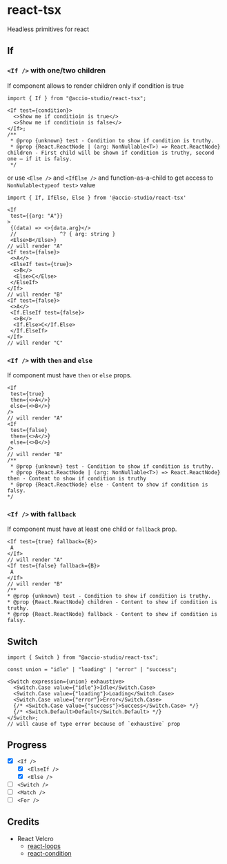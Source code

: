 # react-tsx

Headless primitives for react

## If

### `<If />` with one/two children

If component allows to render children only if condition is true

```tsx
import { If } from "@accio-studio/react-tsx";

<If test={condition}>
  <>Show me if conditioin is true</>
  <>Show me if conditioin is false</>
</If>;
/**
 * @prop {unknown} test - Condition to show if condition is truthy.
 * @prop {React.ReactNode | (arg: NonNullable<T>) => React.ReactNode} children - First child will be shown if condition is truthy, second one – if it is falsy.
 */
```

or use `<Else />` and `<IfElse />` and function-as-a-child to get access to `NonNulable<typeof test>` value

```tsx
import { If, IfElse, Else } from '@accio-studio/react-tsx'

<If
 test={{arg: "A"}}
>
 {(data) => <>{data.arg}</>
 //              ^? { arg: string }
 <Else>B</Else>}
// will render "A"
<If test={false}>
 <>A</>
 <ElseIf test={true}>
  <>B</>
  <Else>C</Else>
 </ElseIf>
</If>
// will render "B"
<If test={false}>
 <>A</>
 <If.ElseIf test={false}>
  <>B</>
  <If.Else>C</If.Else>
 </If.ElseIf>
</If>
// will render "C"
```

### `<If />` with `then` and `else`

If component must have `then` or `else` props.

```tsx
<If
 test={true}
 then={<>A</>}
 else={<>B</>}
/>
// will render "A"
<If
 test={false}
 then={<>A</>}
 else={<>B</>}
/>
// will render "B"
/**
 * @prop {unknown} test - Condition to show if condition is truthy.
 * @prop {React.ReactNode | (arg: NonNullable<T>) => React.ReactNode} then - Content to show if condition is truthy
 * @prop {React.ReactNode} else - Content to show if condition is falsy.
*/
```

### `<If />` with `fallback`

If component must have at least one child or `fallback` prop.

```tsx
<If test={true} fallback={B}>
 A
</If>
// will render "A"
<If test={false} fallback={B}>
 A
</If>
// will render "B"
/**
* @prop {unknown} test - Condition to show if condition is truthy.
* @prop {React.ReactNode} children - Content to show if condition is truthy.
* @prop {React.ReactNode} fallback - Content to show if condition is falsy.
```

## Switch

```tsx
import { Switch } from "@accio-studio/react-tsx";

const union = "idle" | "loading" | "error" | "success";

<Switch expression={union} exhaustive>
  <Switch.Case value={"idle"}>Idle</Switch.Case>
  <Switch.Case value={"loading"}>Loading</Switch.Case>
  <Switch.Case value={"error"}>Error</Switch.Case>
  {/* <Switch.Case value={"success"}>Success</Switch.Case> */}
  {/* <Switch.Default>Default</Switch.Default> */}
</Switch>;
// will cause of type error because of `exhaustive` prop
```

## Progress

- [x] `<If />`
  - [x] `<ElseIf />`
  - [x] `<Else />`
- [ ] `<Switch />`
- [ ] `<Match />`
- [ ] `<For />`

## Credits

- React Velcro
  - [react-loops](https://github.com/leebyron/react-loops)
  - [react-condition](https://github.com/andrewfluck/react-condition)
